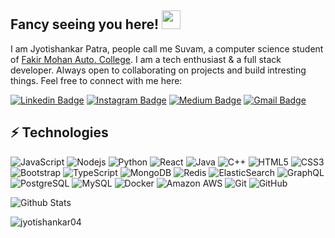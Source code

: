 ## Fancy seeing you here! <img src="https://raw.githubusercontent.com/aemmadi/aemmadi/master/wave.gif" width="30">

I am Jyotishankar Patra, people call me Suvam, a  computer science student of [Fakir Mohan Auto. College](https://fmcollege.nic.in/). I am a tech enthusiast & a full stack developer. Always open to collaborating on projects and build intresting things. Feel free to connect with me here:

[![Linkedin Badge](https://img.shields.io/badge/-jyotishankar-patrablue?style=flat-square&logo=Linkedin&logoColor=white&link=https://www.linkedin.com/in/jyotishankar-patra/)](https://www.linkedin.com/in/jyotishankar-patra/)
[![Instagram Badge](https://img.shields.io/badge/-dev.suvam-purple?style=flat-square&logo=instagram&logoColor=white&link=https://instagram.com/dev.suvam/)](https://instagram.com/dev.suvam)
[![Medium Badge](https://img.shields.io/badge/-@devsuvam-03a57a?style=flat-square&labelColor=000000&logo=Medium&link=https://medium.com/@devsuvam/)](https://medium.com/@devsuvam)
[![Gmail Badge](https://img.shields.io/badge/-devsuvam@myyahoo.com-c14438?style=flat-square&logo=Gmail&logoColor=white&link=mailto:devsuvam@myyahoo.com)](mailto:devsuvam@myyahoo.com)

## ⚡ Technologies

![JavaScript](https://img.shields.io/badge/-JavaScript-black?style=flat-square&logo=javascript)
![Nodejs](https://img.shields.io/badge/-Nodejs-black?style=flat-square&logo=Node.js)
![Python](https://img.shields.io/badge/-Python-black?style=flat-square&logo=Python)
![React](https://img.shields.io/badge/-React-black?style=flat-square&logo=react)
![Java](https://img.shields.io/badge/-java-E34A86?style=flat-square&logo=java)
![C++](https://img.shields.io/badge/-C++-00599C?style=flat-square&logo=c)
![HTML5](https://img.shields.io/badge/-HTML5-E34F26?style=flat-square&logo=html5&logoColor=white)
![CSS3](https://img.shields.io/badge/-CSS3-1572B6?style=flat-square&logo=css3)
![Bootstrap](https://img.shields.io/badge/-Bootstrap-563D7C?style=flat-square&logo=bootstrap)
![TypeScript](https://img.shields.io/badge/-TypeScript-007ACC?style=flat-square&logo=typescript)
![MongoDB](https://img.shields.io/badge/-MongoDB-black?style=flat-square&logo=mongodb)
![Redis](https://img.shields.io/badge/-Redis-black?style=flat-square&logo=Redis)
![ElasticSearch](https://img.shields.io/badge/-ElasticSearch-005571?style=flat-square&logo=elasticsearch)
![GraphQL](https://img.shields.io/badge/-GraphQL-E10098?style=flat-square&logo=graphql)
![PostgreSQL](https://img.shields.io/badge/-PostgreSQL-336791?style=flat-square&logo=postgresql)
![MySQL](https://img.shields.io/badge/-MySQL-black?style=flat-square&logo=mysql)
![Docker](https://img.shields.io/badge/-Docker-black?style=flat-square&logo=docker)
![Amazon AWS](https://img.shields.io/badge/Amazon%20AWS-232F3E?style=flat-square&logo=amazon-aws)
![Git](https://img.shields.io/badge/-Git-black?style=flat-square&logo=git)
![GitHub](https://img.shields.io/badge/-GitHub-181717?style=flat-square&logo=github)


![Github Stats](https://github-readme-stats.vercel.app/api?username=jyotishankar04&count_private=true&show_icons=true&include_all_commits=true)

<p><img align="center" src="https://github-readme-streak-stats.herokuapp.com/?user=jyotishankar04&" alt="jyotishankar04" /></p>
